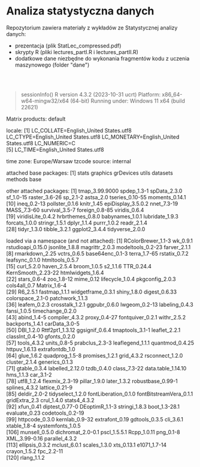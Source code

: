 # Analiza statystyczna danych
Repozytorium zawiera materiały z wykładów ze Statystycznej analizy danych:
- prezentacja (plik StatLec_compressed.pdf)
- skrypty R (pliki lectures_partI.R i lectures_partII.R)
- dodatkowe dane niezbędne do wykonania fragmentów kodu z uczenia maszynowego (folder "dane")
<br>
<br>


> sessionInfo()
R version 4.3.2 (2023-10-31 ucrt)
Platform: x86_64-w64-mingw32/x64 (64-bit)
Running under: Windows 11 x64 (build 22621)

Matrix products: default


locale:
[1] LC_COLLATE=English_United States.utf8  LC_CTYPE=English_United States.utf8    LC_MONETARY=English_United States.utf8 LC_NUMERIC=C                          
[5] LC_TIME=English_United States.utf8    

time zone: Europe/Warsaw
tzcode source: internal

attached base packages:
[1] stats     graphics  grDevices utils     datasets  methods   base     

other attached packages:
 [1] tmap_3.99.9000     spdep_1.3-1        spData_2.3.0       sf_1.0-15          raster_3.6-26      sp_2.1-2           astsa_2.0          tseries_0.10-55    moments_0.14.1    
[10] ineq_0.2-13        pollster_0.1.6     knitr_1.45         epiDisplay_3.5.0.2 nnet_7.3-19        MASS_7.3-60        survival_3.5-7     foreign_0.8-85     viridis_0.6.4     
[19] viridisLite_0.4.2  hrbrthemes_0.8.0   babynames_1.0.1    lubridate_1.9.3    forcats_1.0.0      stringr_1.5.1      dplyr_1.1.4        purrr_1.0.2        readr_2.1.4       
[28] tidyr_1.3.0        tibble_3.2.1       ggplot2_3.4.4      tidyverse_2.0.0   

loaded via a namespace (and not attached):
  [1] RColorBrewer_1.1-3      wk_0.9.1                rstudioapi_0.15.0       jsonlite_1.8.8          magrittr_2.0.3          modeltools_0.2-23       farver_2.1.1           
  [8] rmarkdown_2.25          vctrs_0.6.5             base64enc_0.1-3         terra_1.7-65            rstatix_0.7.2           leafsync_0.1.0          htmltools_0.5.7        
 [15] curl_5.2.0              haven_2.5.4             broom_1.0.5             s2_1.1.6                TTR_0.24.4              KernSmooth_2.23-22      htmlwidgets_1.6.4      
 [22] stars_0.6-4             zoo_1.8-12              mime_0.12               lifecycle_1.0.4         pkgconfig_2.0.3         cols4all_0.7            Matrix_1.6-4           
 [29] R6_2.5.1                fastmap_1.1.1           widgetframe_0.3.1       shiny_1.8.0             digest_0.6.33           colorspace_2.1-0        patchwork_1.1.3        
 [36] leafem_0.2.3            crosstalk_1.2.1         ggpubr_0.6.0            lwgeom_0.2-13           labeling_0.4.3          fansi_1.0.5             timechange_0.2.0       
 [43] abind_1.4-5             compiler_4.3.2          proxy_0.4-27            fontquiver_0.2.1        withr_2.5.2             backports_1.4.1         carData_3.0-5          
 [50] DBI_1.2.0               Rttf2pt1_1.3.12         ggsignif_0.6.4          tmaptools_3.1-1         leaflet_2.2.1           classInt_0.4-10         gfonts_0.2.0           
 [57] tools_4.3.2             units_0.8-5             prabclus_2.3-3          leaflegend_1.1.1        quantmod_0.4.25         httpuv_1.6.13           extrafontdb_1.0        
 [64] glue_1.6.2              quadprog_1.5-8          promises_1.2.1          grid_4.3.2              rsconnect_1.2.0         cluster_2.1.4           generics_0.1.3         
 [71] gtable_0.3.4            labelled_2.12.0         tzdb_0.4.0              class_7.3-22            data.table_1.14.10      hms_1.1.3               car_3.1-2              
 [78] utf8_1.2.4              flexmix_2.3-19          pillar_1.9.0            later_1.3.2             robustbase_0.99-1       splines_4.3.2           lattice_0.21-9         
 [85] deldir_2.0-2            tidyselect_1.2.0        fontLiberation_0.1.0    fontBitstreamVera_0.1.1 gridExtra_2.3           crul_1.4.0              stats4_4.3.2           
 [92] xfun_0.41               diptest_0.77-0          DEoptimR_1.1-3          stringi_1.8.3           boot_1.3-28.1           evaluate_0.23           codetools_0.2-19       
 [99] httpcode_0.3.0          kernlab_0.9-32          extrafont_0.19          gdtools_0.3.5           cli_3.6.1               xtable_1.8-4            systemfonts_1.0.5      
[106] munsell_0.5.0           dichromat_2.0-0.1       pscl_1.5.5.1            Rcpp_1.0.11             png_0.1-8               XML_3.99-0.16           parallel_4.3.2         
[113] ellipsis_0.3.2          mclust_6.0.1            scales_1.3.0            xts_0.13.1              e1071_1.7-14            crayon_1.5.2            fpc_2.2-11             
[120] rlang_1.1.2  
